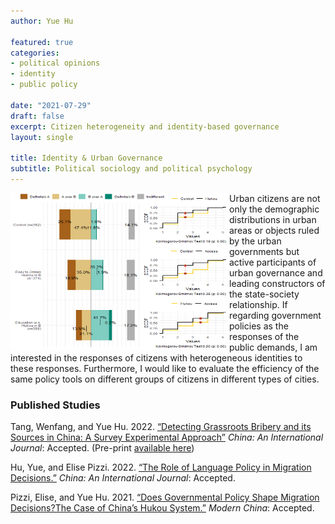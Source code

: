 ```yaml
---
author: Yue Hu

featured: true
categories:
- political opinions
- identity
- public policy

date: "2021-07-29"
draft: false
excerpt: Citizen heterogeneity and identity-based governance
layout: single

title: Identity & Urban Governance
subtitle: Political sociology and political psychology
---
```


<img src="featured-hex.png" width = "350" height = "250" align="left" />

Urban citizens are not only the demographic distributions in urban areas or objects ruled by the urban governments but active participants of urban governance and leading constructors of the state-society relationship. 
If regarding government policies as the responses of the public demands, I am interested in the responses of citizens with heterogeneous identities to these responses. 
Furthermore, I would like to evaluate the efficiency of the same policy tools on different groups of citizens in different types of cities.

### Published Studies

Tang, Wenfang, and Yue Hu. 2022. [“Detecting Grassroots Bribery and its Sources in China: A Survey Experimental Approach”](https://www.researchgate.net/publication/356834671_Detecting_Grassroots_Bribery_and_its_Sources_in_China_A_Survey_Experimental_Approach) *China: An International Journal*: Accepted. (Pre-print [available here](https://www.researchgate.net/publication/356834671_Detecting_Grassroots_Bribery_and_its_Sources_in_China_A_Survey_Experimental_Approach))

Hu, Yue, and Elise Pizzi. 2022. [“The Role of Language Policy in Migration Decisions.”](https://www.researchgate.net/publication/353571483_Breaking_Through_the_Linguistic_Barrier_The_Role_of_Language_Policy_in_Migration_Decisions) *China: An International Journal*: Accepted.

Pizzi, Elise, and Yue Hu. 2021. [“Does Governmental Policy Shape Migration Decisions?The Case of China’s Hukou System.”](https://www.researchgate.net/publication/353571706_Does_Governmental_Policy_Shape_Migration_Decisions_The_Case_of_China's_Hukou_System) *Modern China*: Accepted.


